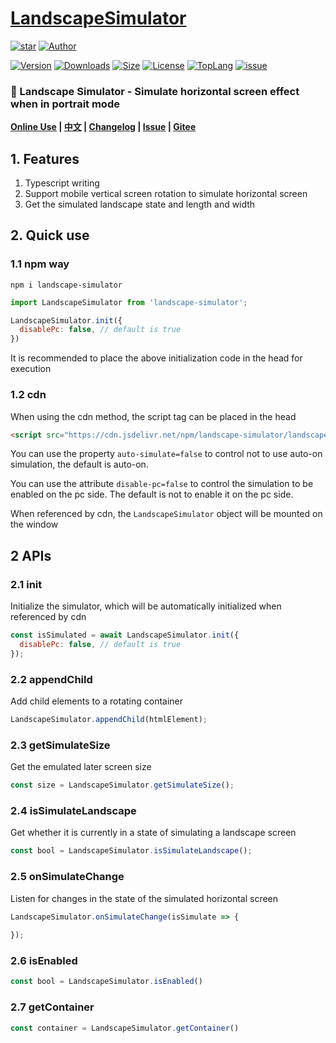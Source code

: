 # [LandscapeSimulator](https://www.github.com/theajack/landscape-simulator)

<p>
    <a href="https://www.github.com/theajack/landscape-simulator"><img src="https://img.shields.io/github/stars/theajack/landscape-simulator.svg?style=social" alt="star"></a>
    <a href="https://theajack.github.io"><img src="https://img.shields.io/badge/author-theajack-blue.svg?style=social" alt="Author"></a>
</p> 

<p>
    <a href="https://www.npmjs.com/package/landscape-simulator"><img src="https://img.shields.io/npm/v/landscape-simulator.svg" alt="Version"></a>
    <a href="https://npmcharts.com/compare/landscape-simulator?minimal=true"><img src="https://img.shields.io/npm/dm/landscape-simulator.svg" alt="Downloads"></a>
    <a href="https://cdn.jsdelivr.net/npm/landscape-simulator/landscape-simulator.min.js"><img src="https://img.shields.io/bundlephobia/minzip/landscape-simulator.svg" alt="Size"></a>
    <a href="https://github.com/theajack/landscape-simulator/blob/master/LICENSE"><img src="https://img.shields.io/npm/l/landscape-simulator.svg" alt="License"></a>
    <a href="https://github.com/theajack/landscape-simulator/search?l=typescript"><img src="https://img.shields.io/github/languages/top/theajack/landscape-simulator.svg" alt="TopLang"></a>
    <a href="https://github.com/theajack/landscape-simulator/issues"><img src="https://img.shields.io/github/issues-closed/theajack/landscape-simulator.svg" alt="issue"></a>
</p>

<h3>🚀 Landscape Simulator - Simulate horizontal screen effect when in portrait mode</h3>

**[Online Use](https://theajack.github.io/landscape-simulator) | [中文](https://github.com/theajack/landscape-simulator/blob/master/README.cn.md) | [Changelog](https://github.com/theajack/landscape-simulator/blob/master/helper/version.md) | [Issue](https://github.com/theajack/landscape-simulator/issues/new) | [Gitee](https://gitee.com/theajack/landscape-simulator)**

## 1. Features

1. Typescript writing
2. Support mobile vertical screen rotation to simulate horizontal screen
3. Get the simulated landscape state and length and width

## 2. Quick use

### 1.1 npm way

```
npm i landscape-simulator
```

```js
import LandscapeSimulator from 'landscape-simulator';

LandscapeSimulator.init({
  disablePc: false, // default is true
})
```

It is recommended to place the above initialization code in the head for execution

### 1.2 cdn

When using the cdn method, the script tag can be placed in the head

```html
<script src="https://cdn.jsdelivr.net/npm/landscape-simulator/landscape-simulator.min.js"></script>
```

You can use the property `auto-simulate=false` to control not to use auto-on simulation, the default is auto-on.

You can use the attribute `disable-pc=false` to control the simulation to be enabled on the pc side. The default is not to enable it on the pc side.

When referenced by cdn, the `LandscapeSimulator` object will be mounted on the window

## 2 APIs

### 2.1 init

Initialize the simulator, which will be automatically initialized when referenced by cdn

```js
const isSimulated = await LandscapeSimulator.init({
  disablePc: false, // default is true
});
```

### 2.2 appendChild

Add child elements to a rotating container

```js
LandscapeSimulator.appendChild(htmlElement);
```

### 2.3 getSimulateSize

Get the emulated later screen size

```js
const size = LandscapeSimulator.getSimulateSize();
```

### 2.4 isSimulateLandscape

Get whether it is currently in a state of simulating a landscape screen

```js
const bool = LandscapeSimulator.isSimulateLandscape();
```

### 2.5 onSimulateChange

Listen for changes in the state of the simulated horizontal screen

```js
LandscapeSimulator.onSimulateChange(isSimulate => {
  
});
```

### 2.6 isEnabled

```js
const bool = LandscapeSimulator.isEnabled()
```

### 2.7 getContainer

```js
const container = LandscapeSimulator.getContainer()
```